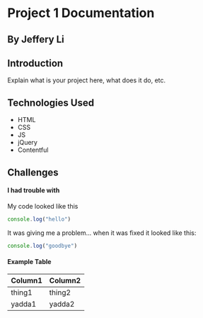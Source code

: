 # Project 1 Documentation
## By Jeffery Li

## Introduction

Explain what is your project here, what does it do, etc.

## Technologies Used

- HTML
- CSS
- JS
- jQuery
- Contentful

## Challenges

#### I had trouble with

My code looked like this

```js
console.log("hello")
```

It was giving me a problem... when it was fixed it looked like this:

```js
console.log("goodbye")
```

#### Example Table

| Column1 | Column2 | 
|---------|---------|
| thing1  | thing2  |
| yadda1  | yadda2  |